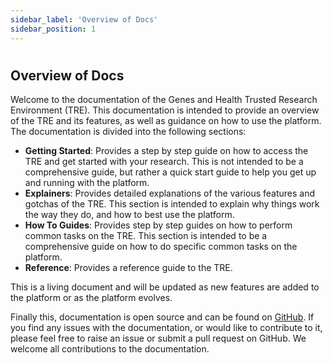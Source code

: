 ```yaml
---
sidebar_label: 'Overview of Docs'
sidebar_position: 1
---
```

# 

## **Overview of Docs**

Welcome to the documentation of the Genes and Health Trusted Research Environment (TRE). This documentation is intended to provide an overview of the TRE and its features, as well as guidance on how to use the platform. The documentation is divided into the following sections:

- **Getting Started**: Provides a step by step guide on how to access the TRE and get started with your research. This is not intended to be a comprehensive guide, but rather a quick start guide to help you get up and running with the platform.
- **Explainers**: Provides detailed explanations of the various features and gotchas of the TRE. This section is intended to explain why things work the way they do, and how to best use the platform.
- **How To Guides**: Provides step by step guides on how to perform common tasks on the TRE. This section is intended to be a comprehensive guide on how to do specific common tasks on the platform.
- **Reference**: Provides a reference guide to the TRE. 

This is a living document and will be updated as new features are added to the platform or as the platform evolves. 

Finally this, documentation is open source and can be found on [GitHub](https:://github.com/genes-and-health/new-docs). If you find any issues with the documentation, or would like to contribute to it, please feel free to raise an issue or submit a pull request on GitHub. We welcome all contributions to the documentation. 

